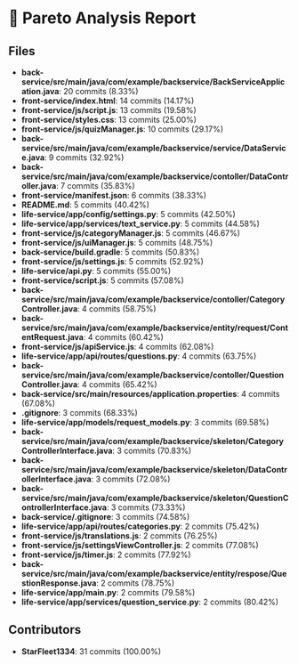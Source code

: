 # 📌 Pareto Analysis Report

## Files

- **back-service/src/main/java/com/example/backservice/BackServiceApplication.java**: 20 commits (8.33%)
- **front-service/index.html**: 14 commits (14.17%)
- **front-service/js/script.js**: 13 commits (19.58%)
- **front-service/styles.css**: 13 commits (25.00%)
- **front-service/js/quizManager.js**: 10 commits (29.17%)
- **back-service/src/main/java/com/example/backservice/service/DataService.java**: 9 commits (32.92%)
- **back-service/src/main/java/com/example/backservice/contoller/DataController.java**: 7 commits (35.83%)
- **front-service/manifest.json**: 6 commits (38.33%)
- **README.md**: 5 commits (40.42%)
- **life-service/app/config/settings.py**: 5 commits (42.50%)
- **life-service/app/services/text_service.py**: 5 commits (44.58%)
- **front-service/js/categoryManager.js**: 5 commits (46.67%)
- **front-service/js/uiManager.js**: 5 commits (48.75%)
- **back-service/build.gradle**: 5 commits (50.83%)
- **front-service/js/settings.js**: 5 commits (52.92%)
- **life-service/api.py**: 5 commits (55.00%)
- **front-service/script.js**: 5 commits (57.08%)
- **back-service/src/main/java/com/example/backservice/contoller/CategoryController.java**: 4 commits (58.75%)
- **back-service/src/main/java/com/example/backservice/entity/request/ContentRequest.java**: 4 commits (60.42%)
- **front-service/js/apiService.js**: 4 commits (62.08%)
- **life-service/app/api/routes/questions.py**: 4 commits (63.75%)
- **back-service/src/main/java/com/example/backservice/contoller/QuestionController.java**: 4 commits (65.42%)
- **back-service/src/main/resources/application.properties**: 4 commits (67.08%)
- **.gitignore**: 3 commits (68.33%)
- **life-service/app/models/request_models.py**: 3 commits (69.58%)
- **back-service/src/main/java/com/example/backservice/skeleton/CategoryControllerInterface.java**: 3 commits (70.83%)
- **back-service/src/main/java/com/example/backservice/skeleton/DataControllerInterface.java**: 3 commits (72.08%)
- **back-service/src/main/java/com/example/backservice/skeleton/QuestionControllerInterface.java**: 3 commits (73.33%)
- **back-service/.gitignore**: 3 commits (74.58%)
- **life-service/app/api/routes/categories.py**: 2 commits (75.42%)
- **front-service/js/translations.js**: 2 commits (76.25%)
- **front-service/js/settingsViewController.js**: 2 commits (77.08%)
- **front-service/js/timer.js**: 2 commits (77.92%)
- **back-service/src/main/java/com/example/backservice/entity/respose/QuestionResponse.java**: 2 commits (78.75%)
- **life-service/app/main.py**: 2 commits (79.58%)
- **life-service/app/services/question_service.py**: 2 commits (80.42%)

## Contributors

- **StarFleet1334**: 31 commits (100.00%)
